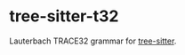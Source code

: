 # tree-sitter-t32

Lauterbach TRACE32 grammar for [tree-sitter](https://github.com/tree-sitter/tree-sitter).
